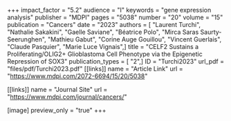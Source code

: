 +++
impact_factor = "5.2"
audience = "I"
keywords = "gene expression analysis"
publisher = "MDPI"
pages = "5038"
number = "20"
volume = "15"
publication = "Cancers"
date = "2023"
authors = [ "Laurent Turchi", "Nathalie Sakakini", "Gaelle Saviane", "Béatrice Polo", "Mirca Saras Saurty-Seerunghen", "Mathieu Gabut", "Corine Auge Gouillou", "Vincent Guerlais", "Claude Pasquier", "Marie Luce Vignais",]
title = "CELF2 Sustains a Proliferating/OLIG2+ Glioblastoma Cell Phenotype via the Epigenetic Repression of SOX3"
publication_types = [ "2",]
ID = "Turchi2023"
url_pdf = "files/pdf/Turchi2023.pdf"
[[links]]
name = "Article Link"
url = "https://www.mdpi.com/2072-6694/15/20/5038"

[[links]]
name = "Journal Site"
url = "https://www.mdpi.com/journal/cancers/"

[image]
preview_only = "true"
+++
